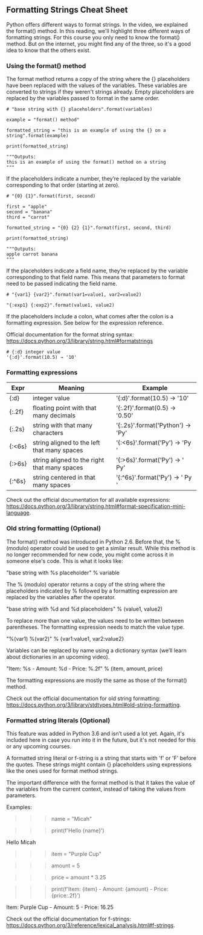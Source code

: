 ## Formatting Strings Cheat Sheet

Python offers different ways to format strings. In the video, we explained the format() method. In this reading, we'll highlight three different ways of formatting strings. For this course you only need to know the format() method. But on the internet, you might find any of the three, so it's a good idea to know that the others exist.

### Using the format() method

The format method returns a copy of the string where the {} placeholders have been replaced with the values of the variables. These variables are converted to strings if they weren't strings already. Empty placeholders are replaced by the variables passed to format in the same order.

```
# "base string with {} placeholders".format(variables)

example = "format() method"

formatted_string = "this is an example of using the {} on a string".format(example)

print(formatted_string)

"""Outputs:
this is an example of using the format() method on a string
"""
```
If the placeholders indicate a number, they’re replaced by the variable corresponding to that order (starting at zero).

```
# "{0} {1}".format(first, second)

first = "apple"
second = "banana"
third = "carrot"

formatted_string = "{0} {2} {1}".format(first, second, third)

print(formatted_string)

"""Outputs:
apple carrot banana
"""
```
If the placeholders indicate a field name, they’re replaced by the variable corresponding to that field name. This means that parameters to format need to be passed indicating the field name.

```
# "{var1} {var2}".format(var1=value1, var2=value2)
```
```
"{:exp1} {:exp2}".format(value1, value2)
```
If the placeholders include a colon, what comes after the colon is a formatting expression. See below for the expression reference.

Official documentation for the format string syntax: https://docs.python.org/3/library/string.html#formatstrings

```
# {:d} integer value
'{:d}'.format(10.5) → '10'
```
### Formatting expressions
|Expr|Meaning  |Example  |
|--|--|--|
| {:d} | integer value |'{:d}'.format(10.5) → '10'  |
|{:.2f}  | floating point with that many decimals | '{:.2f}'.format(0.5) → '0.50' |
|{:.2s}  | string with that many characters |'{:.2s}'.format('Python') → 'Py'  |
|{:<6s}  |	string aligned to the left that many spaces  |'{:<6s}'.format('Py') → 'Py    '  |
|{:>6s}  |string aligned to the right that many spaces  |'{:>6s}'.format('Py') → '    Py'  |
|{:^6s}  | string centered in that many spaces |'{:^6s}'.format('Py') → '  Py '  |

 Check out the official documentation for all available expressions: https://docs.python.org/3/library/string.html#format-specification-mini-language.

 ### Old string formatting (Optional)
 The format() method was introduced in Python 2.6. Before that, the % (modulo) operator could be used to get a similar result. While this method is no longer recommended for new code, you might come across it in someone else's code. This is what it looks like:

"base string with %s placeholder" % variable

The % (modulo) operator returns a copy of the string where the placeholders indicated by %  followed by a formatting expression are replaced by the variables after the operator.

"base string with %d and %d placeholders" % (value1, value2)

To replace more than one value, the values need to be written between parentheses. The formatting expression needs to match the value type.

"%(var1) %(var2)" % {var1:value1, var2:value2}

Variables can be replaced by name using a dictionary syntax (we’ll learn about dictionaries in an upcoming video).

"Item: %s - Amount: %d - Price: %.2f" % (item, amount, price)

The formatting expressions are mostly the same as those of the format() method. 

Check out the official documentation for old string formatting: https://docs.python.org/3/library/stdtypes.html#old-string-formatting.

### Formatted string literals (Optional)
This feature was added in Python 3.6 and isn’t used a lot yet. Again, it's included here in case you run into it in the future, but it's not needed for this or any upcoming courses.

A formatted string literal or f-string is a string that starts with 'f' or 'F' before the quotes. These strings might contain {} placeholders using expressions like the ones used for format method strings.

The important difference with the format method is that it takes the value of the variables from the current context, instead of taking the values from parameters.

Examples:

>>> name = "Micah"

>>> print(f'Hello {name}')

Hello Micah

>>> item = "Purple Cup"

>>> amount = 5

>>> price = amount * 3.25

>>> print(f'Item: {item} - Amount: {amount} - Price: {price:.2f}')

Item: Purple Cup - Amount: 5 - Price: 16.25

Check out the official documentation for f-strings: https://docs.python.org/3/reference/lexical_analysis.html#f-strings.